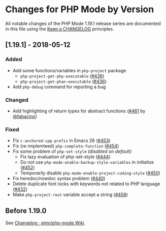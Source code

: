 # Changes for PHP Mode by Version

All notable changes of the PHP Mode 1.19.1 release series are documented in this file using the [Keep a CHANGELOG](http://keepachangelog.com/) principles.

## [1.19.1] - 2018-05-12

### Added

 * Add some functions/variables in `php-project` package
    * `php-project-get-php-executable` ([#436](https://github.com/ejmr/php-mode/pull/436))
    * `php-project-get-phan-executable` ([#436](https://github.com/ejmr/php-mode/pull/436))
 * Add `php-debug` command for reporting a bug

### Changed

 * Add highlighting of return types for abstract functions ([#461](https://github.com/ejmr/php-mode/pull/461) by [@fabacino](https://github.com/fabacino))

### Fixed

 * Fix `c-anchored-cpp-prefix` in Emacs 26 ([#453](https://github.com/ejmr/php-mode/pull/453))
 * Fix (re-implemteed) `php-complete-function` ([#454](https://github.com/ejmr/php-mode/pull/454))
 * Fix some problem of `php-set-style` *(disabled on default)*
   * Fix lazy evaluation of php-set-style ([#444](https://github.com/ejmr/php-mode/pull/444))
   * Do not use `php-mode-enable-backup-style-variables` in initialize ([#452](https://github.com/ejmr/php-mode/pull/452))
   * Temporarily disable `php-mode-enable-project-coding-style`  ([#450](https://github.com/ejmr/php-mode/pull/450))
 * Fix heredoc/nowdoc syntax problem ([#440](https://github.com/ejmr/php-mode/pull/440))
 * Delete duplicate font locks with keywords not related to PHP language ([#432](https://github.com/ejmr/php-mode/pull/432))
 * Make `php-project-root` variable accept a string ([#458](https://github.com/ejmr/php-mode/pull/458))

## Before 1.19.0

See [Changelog · ejmr/php-mode Wiki](https://github.com/ejmr/php-mode/wiki/Changelog).

